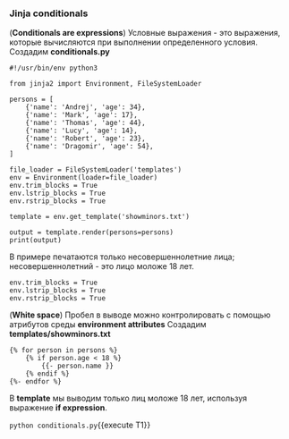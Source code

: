### Jinja conditionals

(**Conditionals are expressions**) Условные выражения - это выражения, которые вычисляются при выполнении определенного условия.
Создадим **conditionals.py**
```
#!/usr/bin/env python3

from jinja2 import Environment, FileSystemLoader

persons = [
    {'name': 'Andrej', 'age': 34}, 
    {'name': 'Mark', 'age': 17}, 
    {'name': 'Thomas', 'age': 44}, 
    {'name': 'Lucy', 'age': 14}, 
    {'name': 'Robert', 'age': 23}, 
    {'name': 'Dragomir', 'age': 54}, 
]

file_loader = FileSystemLoader('templates')
env = Environment(loader=file_loader)
env.trim_blocks = True
env.lstrip_blocks = True
env.rstrip_blocks = True

template = env.get_template('showminors.txt')

output = template.render(persons=persons)
print(output)
```

В примере печатаются только несовершеннолетние лица; несовершеннолетний - это лицо моложе 18 лет.
```
env.trim_blocks = True
env.lstrip_blocks = True
env.rstrip_blocks = True
```

(**White space**) Пробел в выводе можно контролировать с помощью атрибутов среды **environment attributes**
Создадим **templates/showminors.txt**
```
{% for person in persons %}
    {% if person.age < 18 %}
        {{- person.name }}
    {% endif %}    
{%- endfor %}
```

В **template** мы выводим только лиц моложе 18 лет, используя выражение **if expression**.

`python conditionals.py`{{execute T1}}

 